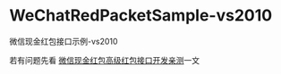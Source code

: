 # WeChatRedPacketSample-vs2010
微信现金红包接口示例-vs2010

若有问题先看 <a id="cb_post_title_url" class="postTitle2" href="http://www.cnblogs.com/zhangs1986/p/4455708.html">微信现金红包高级红包接口开发亲测</a>一文

